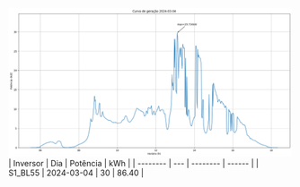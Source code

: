 ![My Image](04_03_2024-S1_BL55.png)
| Inversor | Dia | Potência | kWh    |
| -------- | --- | -------- | ------ |
| S1_BL55       | 2024-03-04  | 30       | 86.40 |